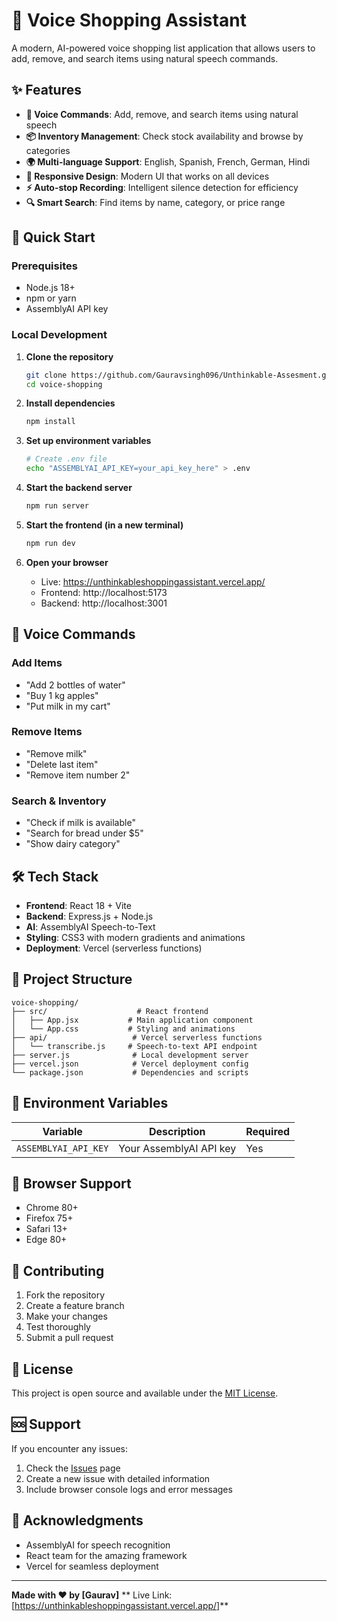 # 🎤 Voice Shopping Assistant

A modern, AI-powered voice shopping list application that allows users to add, remove, and search items using natural speech commands.

## ✨ Features

- **🎤 Voice Commands**: Add, remove, and search items using natural speech
- **📦 Inventory Management**: Check stock availability and browse by categories
- **🌍 Multi-language Support**: English, Spanish, French, German, Hindi
- **📱 Responsive Design**: Modern UI that works on all devices
- **⚡ Auto-stop Recording**: Intelligent silence detection for efficiency
- **🔍 Smart Search**: Find items by name, category, or price range

## 🚀 Quick Start

### Prerequisites
- Node.js 18+ 
- npm or yarn
- AssemblyAI API key

### Local Development

1. **Clone the repository**
   ```bash
   git clone https://github.com/Gauravsingh096/Unthinkable-Assesment.git
   cd voice-shopping
   ```

2. **Install dependencies**
   ```bash
   npm install
   ```

3. **Set up environment variables**
   ```bash
   # Create .env file
   echo "ASSEMBLYAI_API_KEY=your_api_key_here" > .env
   ```

4. **Start the backend server**
   ```bash
   npm run server
   ```

5. **Start the frontend (in a new terminal)**
   ```bash
   npm run dev
   ```

6. **Open your browser**
   - Live: https://unthinkableshoppingassistant.vercel.app/
   - Frontend: http://localhost:5173
   - Backend: http://localhost:3001



## 🎯 Voice Commands

### Add Items
- "Add 2 bottles of water"
- "Buy 1 kg apples"
- "Put milk in my cart"

### Remove Items
- "Remove milk"
- "Delete last item"
- "Remove item number 2"

### Search & Inventory
- "Check if milk is available"
- "Search for bread under $5"
- "Show dairy category"

## 🛠️ Tech Stack

- **Frontend**: React 18 + Vite
- **Backend**: Express.js + Node.js
- **AI**: AssemblyAI Speech-to-Text
- **Styling**: CSS3 with modern gradients and animations
- **Deployment**: Vercel (serverless functions)

## 📁 Project Structure

```
voice-shopping/
├── src/                    # React frontend
│   ├── App.jsx           # Main application component
│   └── App.css           # Styling and animations
├── api/                   # Vercel serverless functions
│   └── transcribe.js     # Speech-to-text API endpoint
├── server.js              # Local development server
├── vercel.json            # Vercel deployment config
└── package.json           # Dependencies and scripts
```

## 🔧 Environment Variables

| Variable | Description | Required |
|----------|-------------|----------|
| `ASSEMBLYAI_API_KEY` | Your AssemblyAI API key | Yes |

## 📱 Browser Support

- Chrome 80+
- Firefox 75+
- Safari 13+
- Edge 80+

## 🤝 Contributing

1. Fork the repository
2. Create a feature branch
3. Make your changes
4. Test thoroughly
5. Submit a pull request

## 📄 License

This project is open source and available under the [MIT License](LICENSE).

## 🆘 Support

If you encounter any issues:
1. Check the [Issues](https://github.com/Gauravsingh096/Unthinkable-Assesment/issues) page
2. Create a new issue with detailed information
3. Include browser console logs and error messages

## 🎉 Acknowledgments

- AssemblyAI for speech recognition
- React team for the amazing framework
- Vercel for seamless deployment

---

**Made with ❤️ by [Gaurav]**
** Live Link: [https://unthinkableshoppingassistant.vercel.app/]**